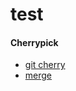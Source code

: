 # test
#### Cherrypick

- [git cherry](https://www.youtube.com/watch?v=SwDF9mtI8Ek)
- [merge](https://chatgpt.com/)